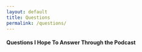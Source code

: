 ```yaml
---
layout: default
title: Questions
permalink: /questions/
---
```


#### Questions I Hope To Answer Through the Podcast
